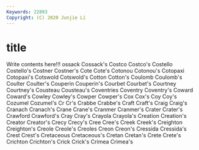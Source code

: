 ```yaml
---
Keywords: 22893
Copyright: (C) 2020 Junjie Li
---
```


# title

Write contents here!!!
ossack 
Cossack's 
Costco 
Costco's 
Costello
Costello's 
Costner 
Costner's 
Cote 
Cote's 
Cotonou 
Cotonou's 
Cotopaxi 
Cotopaxi's 
Cotswold
Cotswold's 
Cotton 
Cotton's 
Coulomb 
Coulomb's 
Coulter 
Coulter's 
Couperin 
Couperin's 
Courbet
Courbet's 
Courtney 
Courtney's 
Cousteau 
Cousteau's 
Coventries 
Coventry 
Coventry's 
Coward 
Coward's
Cowley 
Cowley's 
Cowper 
Cowper's 
Cox 
Cox's 
Coy 
Coy's 
Cozumel 
Cozumel's
Cr 
Cr's 
Crabbe 
Crabbe's 
Craft 
Craft's 
Craig 
Craig's 
Cranach 
Cranach's
Crane 
Crane's 
Cranmer 
Cranmer's 
Crater 
Crater's 
Crawford 
Crawford's 
Cray 
Cray's
Crayola 
Crayola's 
Creation 
Creation's 
Creator 
Creator's 
Crecy 
Crecy's 
Cree 
Cree's
Creek 
Creek's 
Creighton 
Creighton's 
Creole 
Creole's 
Creoles 
Creon 
Creon's 
Cressida
Cressida's 
Crest 
Crest's 
Cretaceous 
Cretaceous's 
Cretan 
Cretan's 
Crete 
Crete's 
Crichton
Crichton's 
Crick 
Crick's 
Crimea 
Crimea's 
